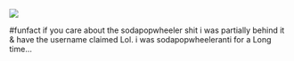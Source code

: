 ![](https://i.pinimg.com/736x/b3/e9/7c/b3e97cfc0d7ee92aacec9a63ea7bcdf9.jpg)

#funfact if you care about the sodapopwheeler shit i was partially behind it & have the username claimed Lol. i was sodapopwheeleranti for a Long time...
